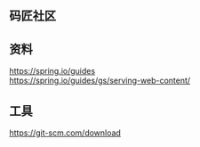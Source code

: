 ## 码匠社区

## 资料
https://spring.io/guides  
https://spring.io/guides/gs/serving-web-content/

## 工具
https://git-scm.com/download
